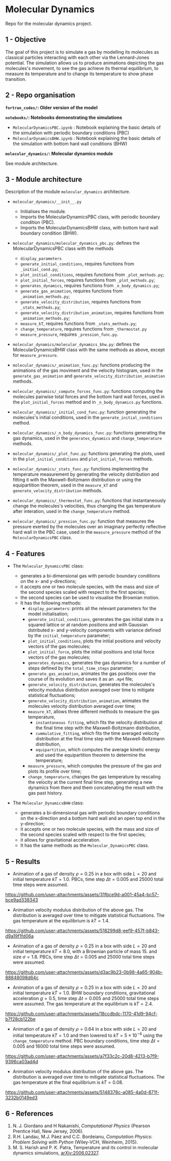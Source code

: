 # Molecular Dynamics
Repo for the molecular dynamics project.

## 1 - Objective

The goal of this project is to simulate a gas by modelling its molecules as classical particles interacting with each other via the Lennard-Jones potential. The simulation allows us to produce animations depicting the gas molecules's movement, to see the gas achieve its thermal equilibrium, to measure its temperature and to change its temperature to show phase transition. 

## 2 - Repo organisation

**`fortran_codes/`: Older version of the model**

**`notebooks/`: Notebooks demonstrating the simulations**
- `MolecularDynamicsPBC.ipynb` : Notebook explaining the basic details of the simulation with periodic boundary conditions (PBC)
- `MolecularDynamicsBHW.ipynb` : Notebook explaining the basic details of the simulation with bottom hard wall conditions (BHW)

**`molecular_dynamics/`: Molecular dynamics module**

See module architecture.


## 3 - Module architecture

Description of the module `molecular_dynamics` architecture.

- `molecular_dynamics/__init__.py`
  - Initialises the module.
  - Imports the MolecularDynamicsPBC class, with periodic boundary condition (PBC).
  - Imports the MolecularDynamicsBHW class, with bottom hard wall boundary condition (BHW).

- `molecular_dynamics/molecular_dynamics_pbc.py`: defines the MolecularDynamicsPBC class with the methods
  -  `display_parameters`
  -  `generate_initial_conditions`, requires functions from `_initial_cond.py`; 
  -  `plot_initial_conditions`, requires functions from `_plot_methods.py`;
  -  `plot_initial_forces`, requires functions from `_plot_methods.py`;
  -  `generates_dynamics`, requires functions from `_n_body_dynamics.py`;
  -  `generate_gas_animation`, requires functions from `_animation_methods.py`;
  -  `generate_velocity_distribution`, requires functions from `_stats_methods.py`;
  -  `generate_velocity_distribution_animation`, requires functions from `_animation_methods.py`;
  -  `measure_kT`, requires functions from `_stats_methods.py`;
  -  `change_temperature`, requires functions from `_thermostat.py`
  -  `measure_pressure`, requires `_pression_func.py`.
- `molecular_dynamics/molecular_dynamics_bhw.py`: defines the MolecularDynamicsBHW class with the same methods as above, except for `measure_pressure`.
- `molecular_dynamics/_animation_func.py`: functions producing the animations of the gas moviment and the velocity histogram, used in the `generate_gas_animation` and `generate_velocity_distribution_animation` methods.
- `molecular_dynamics/_compute_forces_func.py`: functions computing the molecules pairwise total forces and the bottom hard wall forces, used in the `plot_initial_forces` method and in `_n_body_dynamics.py` functions.
- `molecular_dynamics/_initial_cond_func.py`: function generating the molecules's initial conditions, used in the `generate_initial_conditions` method. 
- `molecular_dynamics/_n_body_dynamics_func.py`: functions generating the gas dynamics, used in the `generates_dynamics` and `change_temperature` methods.
- `molecular_dynamics/_plot_func.py`: functions generating the plots, used in the `plot_initial_conditions` and `plot_initial_forces` methods.
- `molecular_dynamics/_stats_func.py`: functions implementing the temperature measurement by generating the velocity distribution and fitting it with the Maxwell-Boltzmann distribution or using the equipartition theorem, used in the `measure_kT` and `generate_velocity_distribution` methods.
- `molecular_dynamics/_thermostat_func.py`: functions that instantaneously change the molecules's velocities, thus changing the gas temperature after interation, used in the `change_temperature` method.
- `molecular_dynamics/_pression_func.py`: function that measures the pressure exerted by the molecules over an imaginary perfectly reflective hard wall in the PBC case, used in the `measure_pressure` method of the `MolecularDynamicsPBC` class.

## 4 - Features

- The `Molecular_DynamicsPBC` class:
  - generates a bi-dimensional gas with periodic boundary conditions on the x- and y-directions;
  - it accepts one or two molecule species, with the mass and size of the second species scaled with respect to the first species;
  - the second species can be used to visualise the Brownian motion.
  - It has the following methods:
    - `display_parameters`: prints all the relevant parameters for the model initialisation;
    - `generate_initial_conditions`, generates the gas initial state in a squared lattice or at random positions and with Gaussian dstributed x- and y-velocity components with variance defined by the `initial_temperature` parameter;
    - `plot_initial_conditions`, plots the initial positions and velocity vectors of the gas molecules;
    - `plot_initial_force`, plots the initial positions and total force vectors of the gas molecules;
    - `generates_dynamics`, generates the gas dynamics for a number of steps defined by the `total_time_steps` parameter;
    - `generate_gas_animation`, animates the gas positions over the course of its evolution and saves it as an `.mp4` file;
    - `generate_velocity_distribution`, generates the molecules's velocity modulus distribution averaged over time to mitigate statistical fluctuations;
    - `generate_velocity_distribution_animation`, animates the molecules velocity distribution averaged over time;
    - `measure_kT`, allows three different methods to measure the gas temperature,
      - `instantaneous fitting`, which fits the velocity distribution at the final time step with the Maxwell-Boltzmann distribution,
      - `cummulative_fitting`, which fits the time averaged velocity distribution at the final time step with the Maxwell-Boltzmann distribution,
      - `equipartition`, which computes the average kinetic energy and used the equipartition theorem to determine the temperature;
    - `measure_pressure`, which computes the pressure of the gas and plots its profile over time;
    - `change_temperature`, changes the gas temperature by rescaling the velocity at the current final time step, generating a new dynamics from there and them concatenating the result with the gas past history.

- The `Molecular_DynamicsBHW` class:
  - generates a bi-dimensional gas with periodic boundary conditions on the x-direction and a bottom hard wall and an open top end in the y-direction;
  - it accepts one or two molecule species, with the mass and size of the second species scaled with respect to the first species;
  - it allows for gravitational acceleration.
  - It has the same methods as the `Molecular_DynamicsPBC` class. 

## 5 - Results

- Animation of a gas of density $\rho = 0.25$ in a box with side $L = 20$ and initial temperature $kT = 1.0$. PBCs, time step $\Delta t = 0.005$ and $25000$ total time steps were assumed. 

https://github.com/user-attachments/assets/31fbce9d-a001-45a4-bc57-bce9ad338343

- Animation velocity modulus distribution of the above gas. The distribution is averaged over time to mitigate statistical fluctuations. The gas temperature at the equilibrium is $kT = 1.4$.

https://github.com/user-attachments/assets/518299d8-eef9-457f-b843-d9a19f1fd06a

- Animation of a gas of density $\rho = 0.25$ in a box with side $L = 20$ and initial temperature $kT = 8.0$, with a Brownian particle of mass $15.$ and size $\sigma = 1.8$. PBCs, time step $\Delta t = 0.005$ and $25000$ total time steps were assumed. 

https://github.com/user-attachments/assets/d3ac9b23-0b98-4a65-904b-88848098d64c

- Animation of a gas of density $\rho = 0.25$ in a box with side $L = 20$ and initial temperature $kT = 1.0$. BHW boundary conditions, gravitational acceleration $g = 0.5$, time step $\Delta t = 0.005$ and $25000$ total time steps were assumed. The gas temperature at the equilibrium is $kT = 2.4$.

https://github.com/user-attachments/assets/18ccdbdc-1170-41d9-94cf-b7f28cb122be

- Animation of a gas of density $\rho = 0.64$ in a box with side $L = 20$ and initial temperature $kT = 1.0$ and then lowered to $kT = 5\times 10^{-4}$ using the `change_temperature` method. PBC boundary conditions, time step $\Delta t = 0.005$ and $16000$ total time steps were assumed.

https://github.com/user-attachments/assets/a7f33c2c-20d8-4213-b7f9-9396ca03ad4d

- Animation velocity modulus distribution of the above gas. The distribution is averaged over time to mitigate statistical fluctuations. The gas temperature at the final equilibrium is $kT = 0.08$.

https://github.com/user-attachments/assets/5148378c-a085-4a0d-871f-3232b0149ed3


## 6 - References

1. N. J. Giordano and H Nakanishi, *Computational Physics* (Pearson Prentice Hall, New Jersey, 2006).
2. R.H. Landau, M.J. Páez and C.C. Bordeianu, *Computation Physics: Problem Solving with Python* (Wiley-VCH, Weinheim, 2015).
3. M. S. Harish and P. K. Patra, Temperature and its control in molecular dynamics simulations, [arXiv:2006.02327](https://arxiv.org/abs/2006.02327). 
